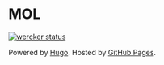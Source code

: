 # MOL

[![wercker status](https://app.wercker.com/status/4c54a252ba4fb3a8c2a1041e59cbfb73/s "wercker status")](https://app.wercker.com/project/bykey/4c54a252ba4fb3a8c2a1041e59cbfb73)

Powered by [Hugo](http://gohugo.io/). Hosted by [GitHub Pages](https://pages.github.com/).
